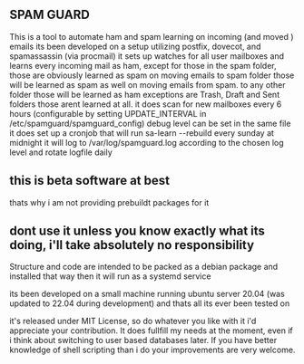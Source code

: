 ## SPAM GUARD ##
This is a tool to automate ham and spam learning on incoming (and moved ) emails
its been developed on a setup utilizing postfix, dovecot, and spamassassin (via procmail)
it sets up watches for all user mailboxes and learns every incoming mail as ham, 
except for those in the spam folder, those are obviously learned as spam
on moving emails to spam folder those will be learned as spam as well 
on moving emails from spam. to any other folder those will be learned as ham
exceptions are Trash, Draft and Sent folders those arent learned at all.
it does scan for new mailboxes every 6 hours (configurable by setting UPDATE_INTERVAL in /etc/spamguard/spamguard_config)
debug level can be set in the same file
it does set up a cronjob that will run sa-learn --rebuild every sunday at midnight
it will log to /var/log/spamguard.log according to the chosen log level and rotate logfile daily

## this is beta software at best ##
thats why i am not providing prebuildt packages for it
## dont use it unless you know exactly what its doing, i'll take absolutely no responsibility ##



Structure and code are intended to be packed as a debian package and installed that way
then it will run as a systemd service 

its been developed on a small machine running ubuntu server 20.04 (was updated to 22.04 during development)
and thats all its ever been tested on

it's released under MIT License, so do whatever you like with it
i'd appreciate your contribution. 
It does fullfill my needs at the moment, even if i think about switching to user based databases later.
If you have better knowledge of shell scripting than i do your improvements are very welcome.


